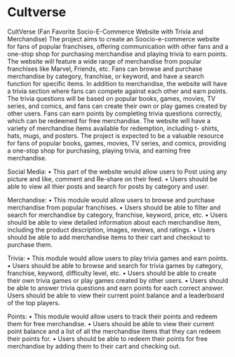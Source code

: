 # Cultverse
CultVerse (Fan Favorite Socio-E-Commerce Website with Trivia and Merchandise)
The project aims to create an Soocio-e-commerce website for fans of popular franchises, offering communication with other fans and a one-stop shop for purchasing merchandise and playing trivia to earn points. The website will feature a wide range of
merchandise from popular franchises like Marvel, Friends, etc. Fans can browse and purchase merchandise by category, franchise, or keyword, and have a search function for specific items.
In addition to merchandise, the website will have a trivia section where fans can compete against each other and earn points. The trivia questions will be based on popular books, games, movies, TV series, and
comics, and fans can create their own or play games created by other users. Fans can earn points by completing trivia questions correctly, which can be redeemed for free merchandise. The website will have a variety of merchandise items available for redemption, including t-
shirts, hats, mugs, and posters. The project is expected to be a valuable resource for fans of popular books, games, movies, TV series, and comics, providing a one-stop shop for purchasing, playing trivia,
and earning free merchandise.

Social Media:
• This part of the website would allow users to Post using any picture and like, comment and Re-share on their feed.
• Users should be able to view all thier posts and search for posts by category and user.

Merchandise:
• This module would allow users to browse and purchase merchandise from popular
franchises.
• Users should be able to filter and search for merchandise by category, franchise,
keyword, price, etc.
• Users should be able to view detailed information about each merchandise item,
including the product description, images, reviews, and ratings.
• Users should be able to add merchandise items to their cart and checkout to purchase
them.

Trivia: 
• This module would allow users to play trivia games and earn points.
• Users should be able to browse and search for trivia games by category, franchise,
keyword, difficulty level, etc.
• Users should be able to create their own trivia games or play games created by other
users.
• Users should be able to answer trivia questions and earn points for each correct answer.
Users should be able to view their current point balance and a leaderboard of the top
players.

Points:
• This module would allow users to track their points and redeem them for free
merchandise.
• Users should be able to view their current point balance and a list of all the merchandise
items that they can redeem their points for.
• Users should be able to redeem their points for free merchandise by adding them to their
cart and checking out.

